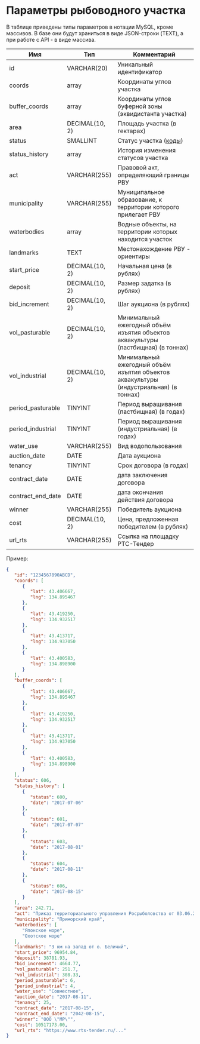 # Параметры рыбоводного участка

В таблице приведены типы параметров в нотации MySQL, кроме массивов. В базе они будут храниться в виде JSON-строки (TEXT), а при работе с API - в виде массива.

Имя | Тип | Комментарий
--- | --- | -----------
id | VARCHAR(20) | Уникальный идентификатор
coords | array | Координаты углов участка
buffer_coords | array | Координаты углов буферной зоны (эквидистанта участка)
area | DECIMAL(10, 2) | Площадь участка (в гектарах)
status | SMALLINT | Статус участка ([коды](https://github.com/khvan-innokenty/fondvostok/blob/master/CODES.md#Статусы-участков))
status_history | array | История изменения статусов участка
act | VARCHAR(255) | Правовой акт, определяющий границы РВУ
municipality | VARCHAR(255) | Муниципальное образование, к территории которого прилегает РВУ
waterbodies | array | Водные объекты, на территории которых находится участок
landmarks | TEXT | Местонахождение РВУ - ориентиры
start_price | DECIMAL(10, 2) | Начальная цена (в рублях)
deposit | DECIMAL(10, 2) | Размер задатка (в рублях)
bid_increment | DECIMAL(10, 2) | Шаг аукциона (в рублях)
vol_pasturable | DECIMAL(10, 2) | Минимальный ежегодный объём изъятия объектов аквакультуры (пастбищная) (в тоннах)
vol_industrial | DECIMAL(10, 2) | Минимальный ежегодный объём изъятия объектов аквакультуры (индустриальная) (в тоннах)
period_pasturable | TINYINT | Период выращивания  (пастбищная) (в годах)
period_industrial | TINYINT | Период выращивания  (индустриальная) (в годах)
water_use | VARCHAR(255) | Вид водопользования
auction_date | DATE | Дата аукциона
tenancy | TINYINT | Срок договора (в годах)
contract_date | DATE | дата заключения договора
contract_end_date | DATE | дата окончания действия договора
winner | VARCHAR(255) | Победитель аукциона
cost | DECIMAL(10, 2) | Цена, предложенная победителем (в рублях)
url_rts | VARCHAR(255) | Ссылка на площадку РТС-Тендер

Пример:
```json
{
   "id": "1234567890ABCD",
   "coords": [
      {
         "lat": 43.406667,
         "lng": 134.895467
      },
      {
         "lat": 43.419250,
         "lng": 134.932517
      },
      {
         "lat": 43.413717,
         "lng": 134.937050
      },
      {
         "lat": 43.400583,
         "lng": 134.898900
      }
   ],
   "buffer_coords": [
      {
         "lat": 43.406667,
         "lng": 134.895467
      },
      {
         "lat": 43.419250,
         "lng": 134.932517
      },
      {
         "lat": 43.413717,
         "lng": 134.937050
      },
      {
         "lat": 43.400583,
         "lng": 134.898900
      }
   ],
   "status": 606,
   "status_history": [
      {
         "status": 600,
         "date": "2017-07-06"
      },
      {
         "status": 601,
         "date": "2017-07-07"
      },
      {
         "status": 603,
         "date": "2017-08-01"
      },
      {
         "status": 604,
         "date": "2017-08-11"
      },
      {
         "status": 606,
         "date": "2017-08-15"
      }
   ],
   "area": 242.71,
   "act": "Приказ территориального управления Росрыболовства от 03.06.2017 №106",
   "municipality": "Приморский край",
   "waterbodies": [
      "Японское море",
      "Охотское море"
   ],
   "landmarks": "3 км на запад от о. Беличий",
   "start_price": 96954.84,
   "deposit": 38781.93,
   "bid_increment": 4664.77,
   "vol_pasturable": 251.7,
   "vol_industrial": 308.33,
   "period_pasturable": 6,
   "period_industrial": 4,
   "water_use": "Совместное",
   "auction_date": "2017-08-11",
   "tenancy": 25,
   "contract_date": "2017-08-15",
   "contract_end_date": "2042-08-15",
   "winner": "ООО \"МР\"",
   "cost": 10517173.00,
   "url_rts": "https://www.rts-tender.ru/..."
}
```
